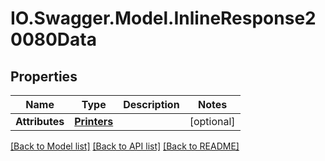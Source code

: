 # IO.Swagger.Model.InlineResponse20080Data
## Properties

Name | Type | Description | Notes
------------ | ------------- | ------------- | -------------
**Attributes** | [**Printers**](Printers.md) |  | [optional] 

[[Back to Model list]](../README.md#documentation-for-models) [[Back to API list]](../README.md#documentation-for-api-endpoints) [[Back to README]](../README.md)

